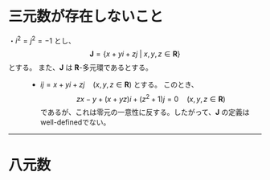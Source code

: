 



# 三元数が存在しないこと

<dl><dt>

・$i^2=j^2=-1$ とし、
$$\bm{J}=\{x+yi+zj\ |\ x,y,z\in\bm{R}\}$$
とする。
また、$\bm{J}$ は $\bm{R}$-多元環であるとする。
<br>

</dt><dd>

- $ij=x+yi+zj\quad(x,y,z\in\bm{R})$ とする。
このとき、
$$zx-y+(x+yz)i+(z^2+1)j=0\quad(x,y,z\in\bm{R})$$
であるが、これは零元の一意性に反する。したがって、$\bm{J}$ の定義はwell-definedでない。

</dd></dl>

---

# 八元数


